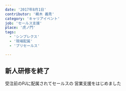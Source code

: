 ```yaml
---
date: '2017年8月1日'
contributor: '鵜木 義秀'
category: 'キャリアイベント'
job: 'セールス支援'
place: '虎ノ門'
tags:
  - 'シンプレクス'
  - '現場配属'
  - 'プリセールス'

---
```


<h2>新人研修を終了</h2>

<p>
    <span>受注前のPJに配属されてセールスの</span>
    <span>営業支援をはじめました</span>
</p>